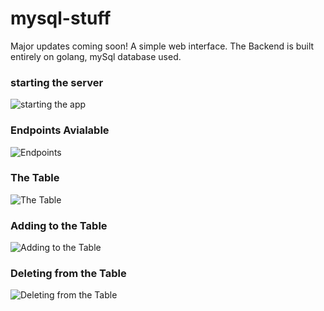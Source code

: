# mysql-stuff
 Major updates coming soon!
 A simple web interface. The Backend is built entirely on golang, mySql database used.

### starting the server
![starting the app](https://github.com/IamNator/mysql-stuff/blob/main/media/RunningTheWebApp.PNG)

### Endpoints Avialable
![Endpoints](https://github.com/IamNator/mysql-stuff/blob/main/media/endpoints.PNG)

### The Table
![The Table](https://github.com/IamNator/mysql-stuff/blob/main/media/Thetable.PNG)


### Adding to the Table
![Adding to the Table](https://github.com/IamNator/mysql-stuff/blob/main/media/Add%20to%20database.PNG)

### Deleting from the Table
![Deleting from the Table](https://github.com/IamNator/mysql-stuff/blob/main/media/Deleted%20an%20entry.PNG)


